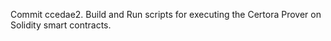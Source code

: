 Commit ccedae2.                    Build and Run scripts for executing the Certora Prover on Solidity smart contracts.